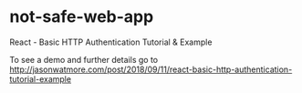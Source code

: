 # not-safe-web-app

React - Basic HTTP Authentication Tutorial & Example

To see a demo and further details go to http://jasonwatmore.com/post/2018/09/11/react-basic-http-authentication-tutorial-example